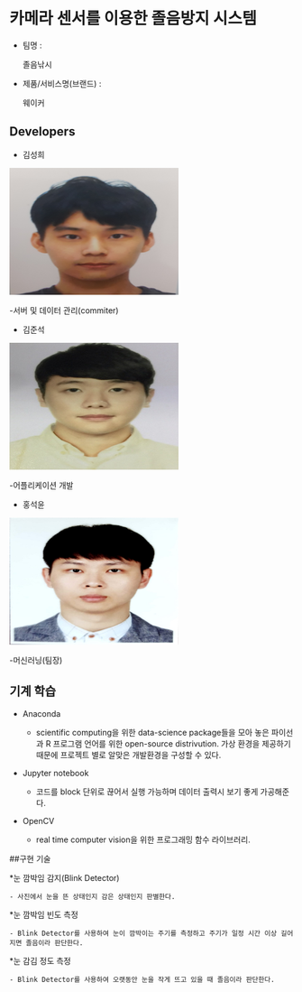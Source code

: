 # 카메라 센서를 이용한 졸음방지 시스템

* 팀명 : 
 
    졸음낚시
* 제품/서비스명(브랜드) :

    웨이커
## Developers
* 김성희 

<p align="left"><img src="https://github.com/95kim2/project_e_Assistant/blob/master/image/kim_sung_hee.jpg" width="300" height="225"></p>

-서버 및 데이터 관리(commiter)

* 김준석
<p align="left"><img src="https://github.com/95kim2/project_e_Assistant/blob/master/image/kim_jun_seok.jpg" width="300" height="225"></p>

-어플리케이션 개발

* 홍석윤
<p align="left"><img src="https://github.com/95kim2/project_e_Assistant/blob/master/image/hong_seok_yoon.jpg" width="300" height="225"></p>

-머신러닝(팀장) 

## 기계 학습
* Anaconda

    - scientific computing을 위한 data-science package들을 모아 놓은 파이선과 R 프로그램 언어를 위한 open-source distrivution.
    가상 환경을 제공하기 때문에 프로젝트 별로 알맞은 개발환경을 구성할 수 있다.

* Jupyter notebook

    - 코드를 block 단위로 끊어서 실행 가능하며 데이터 출력시 보기 좋게 가공해준다.

* OpenCV

    - real time computer vision을 위한 프로그래밍 함수 라이브러리.

##구현 기술

*눈 깜박임 감지(Blink Detector)

    - 사진에서 눈을 뜬 상태인지 감은 상태인지 판별한다.

*눈 깜박임 빈도 측정

    - Blink Detector를 사용하여 눈이 깜박이는 주기를 측정하고 주기가 일정 시간 이상 길어지면 졸음이라 판단한다.

*눈 감김 정도 측정

    - Blink Detector를 사용하여 오랫동안 눈을 작게 뜨고 있을 때 졸음이라 판단한다.